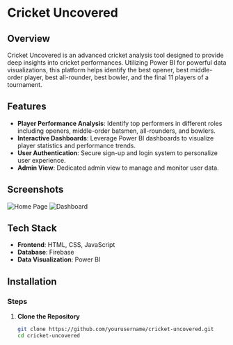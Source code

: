 # Cricket Uncovered

## Overview

Cricket Uncovered is an advanced cricket analysis tool designed to provide deep insights into cricket performances. Utilizing Power BI for powerful data visualizations, this platform helps identify the best opener, best middle-order player, best all-rounder, best bowler, and the final 11 players of a tournament.

## Features

- **Player Performance Analysis**: Identify top performers in different roles including openers, middle-order batsmen, all-rounders, and bowlers.
- **Interactive Dashboards**: Leverage Power BI dashboards to visualize player statistics and performance trends.
- **User Authentication**: Secure sign-up and login system to personalize user experience.
- **Admin View**: Dedicated admin view to manage and monitor user data.

## Screenshots

![Home Page](screenshots/home.png)
![Dashboard](screenshots/dashboard.png)

## Tech Stack

- **Frontend**: HTML, CSS, JavaScript
- **Database**: Firebase
- **Data Visualization**: Power BI

## Installation

### Steps

1. **Clone the Repository**
   ```sh
   git clone https://github.com/yourusername/cricket-uncovered.git
   cd cricket-uncovered
